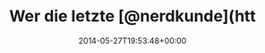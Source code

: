 ---
retweeted: false
source: <a href="http://twitter.com" rel="nofollow">Twitter Web Client</a>
entities:
  hashtags: []
  symbols: []
  user_mentions:
  - name: Nerdkunde Podcast
    screen_name: nerdkunde
    indices:
    - '15'
    - '25'
    id_str: '1325630108'
    id: '1325630108'
  urls:
  - url: http://t.co/irs5pkXq9J
    expanded_url: http://imgur.com/a/oC5KD
    display_url: imgur.com/a/oC5KD
    indices:
    - '57'
    - '79'
display_text_range:
- '0'
- '79'
favorite_count: '0'
id_str: '471378757295828992'
truncated: false
retweet_count: '1'
id: '471378757295828992'
possibly_sensitive: false
created_at: Tue May 27 19:53:48 +0000 2014
favorited: false
full_text: 'Wer die letzte [@nerdkunde](https://twitter.com/nerdkunde) gehört hat,
  kennt den Kontext:'
lang: de
quote_url: http://imgur.com/a/oC5KD
tags:
- pesos:twitter
date: '2014-05-27T19:53:48+00:00'
src: https://twitter.com/bascht/status/471378757295828992
original_url: https://twitter.com/bascht/status/471378757295828992
type: twitter_tweet
text: 'Wer die letzte [@nerdkunde](https://twitter.com/nerdkunde) gehört hat, kennt
  den Kontext:'
title: Wer die letzte [@nerdkunde](htt

---